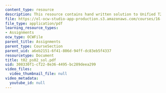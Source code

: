 ```yaml
---
content_type: resource
description: This resource contains hand written solution to Unified T2 problem.
file: https://ol-ocw-studio-app-production.s3.amazonaws.com/courses/16-01-unified-engineering-i-ii-iii-iv-fall-2005-spring-2006/308330f1cf228e364495bc289deea299_t02_ps02_sol.pdf
file_type: application/pdf
learning_resource_types:
- Assignments
ocw_type: OCWFile
parent_title: Assignments
parent_type: CourseSection
parent_uid: a6eb2151-6f41-806d-94ff-dc83eb5f4337
resourcetype: Document
title: t02_ps02_sol.pdf
uid: 308330f1-cf22-8e36-4495-bc289deea299
video_files:
  video_thumbnail_file: null
video_metadata:
  youtube_id: null
---
```

